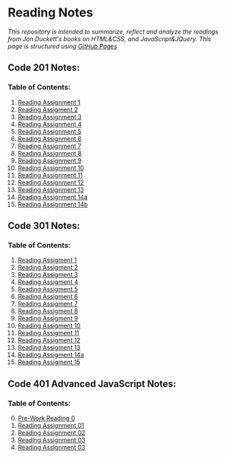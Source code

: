 # Reading Notes
*This repository is intended to summarize, reflect and analyze the readings from Jon Duckett's books on HTML&CSS, and JavaScript&JQuery. This page is structured using [GitHub Pages](https://pages.github.com/)*

## Code 201 Notes:
### Table of Contents:
1. [Reading Assignment 1](./code201/read-01.md)
2. [Reading Assigment 2](./code201/read-02.md)
3. [Reading Assignment 3](./code201/read-03.md) 
4. [Reading Assignment 4](./code201/read-04.md)
5. [Reading Assignment 5](./code201/read-05.md)
6. [Reading Assignment 6](./code201/read-06.md)
7. [Reading Assignment 7](./code201/read-07.md)
8. [Reading Assignment 8](./code201/read-08.md)
9. [Reading Assignment 9](./code201/read-09.md)
10. [Reading Assignment 10](./code201/read-10.md)
11. [Reading Assignment 11](./code201/read-11.md)
12. [Reading Assignment 12](./code201/read-12.md)
13. [Reading Assignment 13](./code201/read-13.md)
14. [Reading Assignment 14a]()
15. [Reading Assignment 14b]()


## Code 301 Notes:
### Table of Contents:
1. [Reading Assigment 1](./code301/read-01.md)
2. [Reading Assigment 2](./code301/read-02.md)
3. [Reading Assigment 3](./code301/read-03.md)
4. [Reading Assigment 4](./code301/read-04.md)
5. [Reading Assigment 5](./code301/read-05.md)
6. [Reading Assigment 6](./code301/read-06.md)
7. [Reading Assigment 7](./code301/read-07.md)
8. [Reading Assigment 8](./code301/read-08.md)
9. [Reading Assigment 9](./code301/read-09.md)
10. [Reading Assigment 10](./code301/read-10.md)
11. [Reading Assigment 11](./code301/read-11.md)
12. [Reading Assigment 12](./code301/read-12.md)
13. [Reading Assigment 13](./code301/read-13.md)
14. [Reading Assigment 14a](./code301/read-14.md)
15. [Reading Assigment 15]()


## Code 401 Advanced JavaScript Notes:
### Table of Contents:
0. [Pre-Work Reading 0](./code401/read-00.md)
1. [Reading Assignment 01](./code401/read-01.md)
2. [Reading Assignment 02](./code401/read-02.md)
3. [Reading Assignment 03](./code401/read-03.md)
4. [Reading Assignment 03](./code401/read-04.md)
